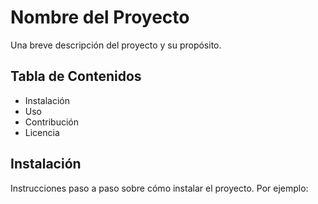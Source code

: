 # Nombre del Proyecto

Una breve descripción del proyecto y su propósito.

## Tabla de Contenidos

- Instalación
- Uso
- Contribución
- Licencia

## Instalación

Instrucciones paso a paso sobre cómo instalar el proyecto. Por ejemplo:

```bash
